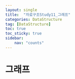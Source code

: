 ```yaml
---
layout: single
title:  "자료구조Study11_그래프"
categories: DataStructure
tag: [DataStructure]
toc: true
toc_sticky: true
sidebar:
    nav: "counts"
---
```


# 그래프

##

